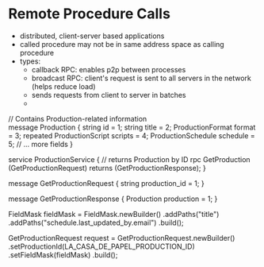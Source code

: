 # Remote Procedure Calls
  - distributed, client-server based applications
  - called procedure may not be in same address space as calling procedure
  - types:
    - callback RPC: enables p2p between processes
    - broadcast RPC: client's request is sent to all servers in the network (helps reduce load)
    - sends requests from client to server in batches
    - 




// Contains Production-related information  
message Production {
  string id = 1;
  string title = 2;
  ProductionFormat format = 3;
  repeated ProductionScript scripts = 4;
  ProductionSchedule schedule = 5;
  // ... more fields
}

service ProductionService {
  // returns Production by ID
  rpc GetProduction (GetProductionRequest) returns (GetProductionResponse);
}

message GetProductionRequest {
  string production_id = 1;
}

message GetProductionResponse {
  Production production = 1;
}





FieldMask fieldMask = FieldMask.newBuilder()
    .addPaths("title")
    .addPaths("schedule.last_updated_by.email")
    .build();

GetProductionRequest request = GetProductionRequest.newBuilder()
    .setProductionId(LA_CASA_DE_PAPEL_PRODUCTION_ID)
    .setFieldMask(fieldMask)
    .build();
